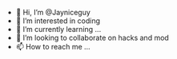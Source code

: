 - 👋 Hi, I’m @Jayniceguy
- 👀 I’m interested in coding
- 🌱 I’m currently learning ...
- 💞️ I’m looking to collaborate on hacks and mod
- 📫 How to reach me ...

<!---
Jayniceguy/Jayniceguy is a ✨ special ✨ repository because its `README.md` (this file) appears on your GitHub profile.
You can click the Preview link to take a look at your changes.
--->
